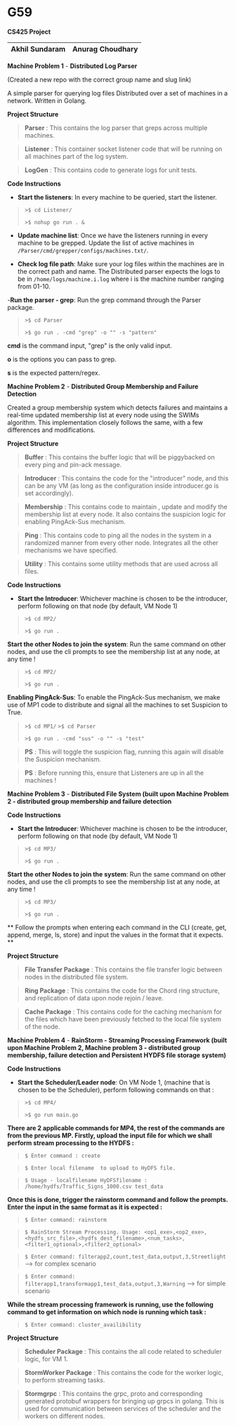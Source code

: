 # G59

**CS425 Project** 

| Akhil Sundaram  | Anurag Choudhary  |
| ------ | ------ |


**Machine Problem 1** - **Distributed Log Parser**

(Created a new repo with the correct group name and slug link)

A simple parser for querying log files Distributed over a set of machines in a network. Written in Golang.


**Project Structure**

>**Parser** :
> This contains the log parser that greps across multiple machines.

>**Listener** : 
> This container socket listener code that will be running on all machines part of the log system.

>**LogGen** : 
> This contains code to generate logs for unit tests.


**Code Instructions**


- **Start the listeners**: In every machine to be queried, start the listener.

>`>$ cd Listener/`
>
>`>$ nohup go run . &`

- **Update machine list**: Once we have the listeners running in every machine to be grepped. Update the list of active machines in `/Parser/cmd/grepper/configs/machines.txt/`.

- **Check log file path**: Make sure your log files within the machines are in the correct path and name. The Distributed parser expects the logs to be in `/home/logs/machine.i.log` where i is the machine number ranging from 01-10.

-**Run the parser - grep**: Run the grep command through the Parser package. 

> `>$ cd Parser`
>
>`>$ go run . -cmd "grep" -o "" -s "pattern"`

**cmd** is the command input, "grep" is the only valid input.

**o** is the options you can pass to grep.

**s** is the expected pattern/regex.


**Machine Problem 2** - **Distributed Group Membership and Failure Detection**


Created a group membership system which detects failures and maintains a real-time updated membership list at every node using the SWIMs algorithm. This implementation closely follows the same, with a few differences and modifications. 


**Project Structure**


>**Buffer** :
> This contains the buffer logic that will be piggybacked on every ping and pin-ack message.


>**Introducer** : 
> This contains the code for the "introducer" node, and this can be any VM (as long as the configuration inside introducer.go is set accordingly).


>**Membership** : 
> This contains code to maintain , update and modify the membership list at every node. It also contains the suspicion logic for enabling PingAck-Sus mechanism.


>**Ping** :
>This contains code to ping all the nodes in the system in a randomized manner from every other node. Integrates all the other mechanisms we have specified.


>**Utility** :
>This contains some utility methods that are used across all files.


**Code Instructions**


- **Start the Introducer**: Whichever machine is chosen to be the introducer, perform following on that node (by default, VM Node 1)


>`>$ cd MP2/`
>
>`>$ go run .`


**Start the other Nodes to join the system**: Run the same command on other nodes, and use the cli prompts to see the membership list at any node, at any time !


>`>$ cd MP2/`
>
>`>$ go run .`



**Enabling PingAck-Sus**: To enable the PingAck-Sus mechanism, we make use of MP1 code to distribute and signal all the machines to set Suspicion to True. 


> `>$ cd MP1/`
> `>$ cd Parser`
>
>`>$ go run . -cmd "sus" -o "" -s "test"`



>**PS** : This will toggle the suspicion flag, running this again will disable the Suspicion mechanism.


>**PS** : Before running this, ensure that Listeners are up in all the machines ! 


**Machine Problem 3** - **Distributed File System (built upon Machine Problem 2 - distributed group membership and failure detection** 


**Code Instructions**


- **Start the Introducer**: Whichever machine is chosen to be the introducer, perform following on that node (by default, VM Node 1)


>`>$ cd MP3/`
>
>`>$ go run .`


**Start the other Nodes to join the system**: Run the same command on other nodes, and use the cli prompts to see the membership list at any node, at any time !


>`>$ cd MP3/`
>
>`>$ go run .`

** Follow the prompts when entering each command in the CLI (create, get, append, merge, ls, store) and input the values in the format that it expects. **

**Project Structure**


>**File Transfer Package** :
> This contains the file transfer logic between nodes in the distributed file system.


>**Ring Package** : 
> This contains the code for the Chord ring structure, and replication of data upon node rejoin / leave.


>**Cache Package** : 
> This contains code for the caching mechanism for the files which have been previously fetched to the local file system of the node.


**Machine Problem 4** - **RainStorm - Streaming Processing Framework (built upon Machine Problem 2, Machine problem 3 - distributed group membership, failure detection and Persistent HYDFS file storage system)** 

**Code Instructions**

- **Start the Scheduler/Leader node**: On VM Node 1, (machine that is chosen to be the Scheduler), perform following commands on that : 

>`>$ cd MP4/`
>
>`>$ go run main.go`

**There are 2 applicable commands for MP4, the rest of the commands are from the previous MP. Firstly, upload the input file for which we shall perform stream processing to the HYDFS :**

> `$ Enter command : create`

> `$ Enter local filename  to upload to HyDFS file.`

> `$ Usage - localfilename HyDFSfilename : /home/hydfs/Traffic_Signs_1000.csv test_data`

**Once this is done, trigger the rainstorm command and follow the prompts. Enter the input in the same format as it is expected :**

> `$ Enter command: rainstorm`

> `$ RainStorm Stream Processing. Usage: <op1_exe>,<op2_exe>,<hydfs_src_file>,<hydfs_dest_filename>,<num_tasks>,<filter1_optional>,<filter2_optional>`


> `$ Enter command: filterapp2,count,test_data,output,3,Streetlight` --> for complex scenario


> `$ Enter command: filterapp1,transformapp1,test_data,output,3,Warning` --> for simple scenario

**While the stream processing framework is running, use the following command to get information on which node is running which task :**

> `$ Enter command: cluster_availibility`


**Project Structure**


>**Scheduler Package** :
> This contains the all code related to scheduler logic, for VM 1.


>**StormWorker Package** : 
> This contains the code for the worker logic, to perform streaming tasks.


>**Stormgrpc** : 
> This contains the grpc, proto and corresponding generated protobuf wrappers for bringing up grpcs in golang. This is used for communication between services of the scheduler and the workers on different nodes.








